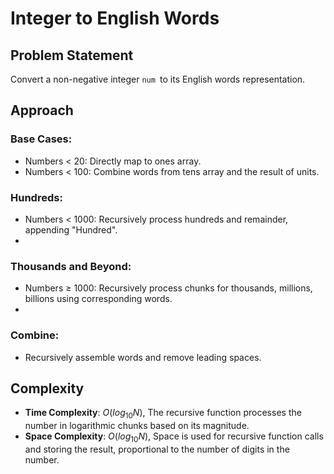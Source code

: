 # Integer to English Words

## Problem Statement

Convert a non-negative integer `num `to its English words representation.

## Approach

### Base Cases:

- Numbers < 20: Directly map to ones array.
- Numbers < 100: Combine words from tens array and the result of units.
  
### Hundreds:

- Numbers < 1000: Recursively process hundreds and remainder, appending "Hundred".
- 
### Thousands and Beyond:

- Numbers ≥ 1000: Recursively process chunks for thousands, millions, billions using corresponding words.
- 
### Combine:

- Recursively assemble words and remove leading spaces.

## Complexity
- **Time Complexity**: $O(log_{10}N)$, The recursive function processes the number in logarithmic chunks based on its magnitude.
- **Space Complexity**:  $O(log_{10}N)$, Space is used for recursive function calls and storing the result, proportional to the number of digits in the number.
